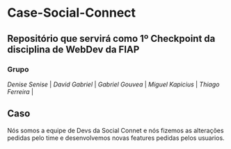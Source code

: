 # Case-Social-Connect
## Repositório que servirá como 1º Checkpoint da disciplina de WebDev da FIAP
### Grupo
 *Denise Senise* |
 *David Gabriel* |
 *Gabriel Gouvea* |
 *Miguel Kapicius* |
 *Thiago Ferreira* |
## Caso
Nós somos a equipe de Devs da Social Connet e nós fizemos as alterações pedidas pelo time e desenvolvemos novas features pedidas pelos usuarios.
